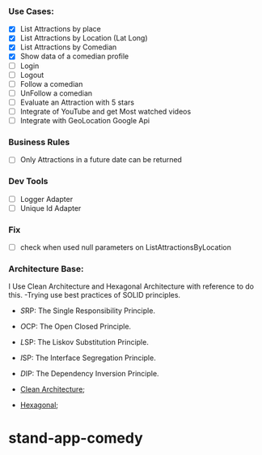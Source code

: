 ### Use Cases:
- [x] List Attractions by place
- [x] List Attractions by Location (Lat Long)
- [x] List Attractions by Comedian
- [x] Show data of a comedian profile
- [ ] Login
- [ ] Logout
- [ ] Follow a comedian
- [ ] UnFollow a comedian
- [ ] Evaluate an Attraction with 5 stars
- [ ] Integrate of YouTube and get Most watched videos
- [ ] Integrate with GeoLocation Google Api

### Business Rules
- [ ] Only Attractions in a future date can be returned

### Dev Tools 
- [ ] Logger Adapter
- [ ] Unique Id Adapter

### Fix 
- [ ] check when used null parameters on ListAttractionsByLocation


### Architecture Base:
I Use Clean Architecture and Hexagonal Architecture with reference to do this. 
-Trying use best practices of SOLID principles.

- *S*RP: The Single Responsibility Principle.
- *O*CP: The Open Closed Principle.
- *L*SP: The Liskov Substitution Principle.
- *I*SP: The Interface Segregation Principle.
- *D*IP: The Dependency Inversion Principle.

- [Clean Architecture](http://cleancoder.com/);
- [Hexagonal](https://alistair.cockburn.us/hexagonal-architecture/);

# stand-app-comedy
